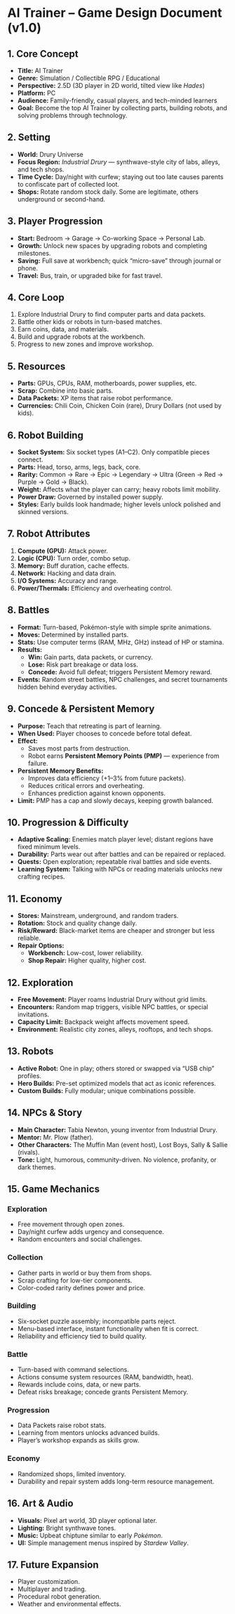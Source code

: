 # AI Trainer – Game Design Document (v1.0)

## 1. Core Concept
- **Title:** AI Trainer  
- **Genre:** Simulation / Collectible RPG / Educational  
- **Perspective:** 2.5D (3D player in 2D world, tilted view like *Hades*)  
- **Platform:** PC  
- **Audience:** Family-friendly, casual players, and tech-minded learners  
- **Goal:** Become the top AI Trainer by collecting parts, building robots, and solving problems through technology.  

## 2. Setting
- **World:** Drury Universe  
- **Focus Region:** *Industrial Drury* — synthwave-style city of labs, alleys, and tech shops.  
- **Time Cycle:** Day/night with curfew; staying out too late causes parents to confiscate part of collected loot.  
- **Shops:** Rotate random stock daily. Some are legitimate, others underground or second-hand.  

## 3. Player Progression
- **Start:** Bedroom → Garage → Co-working Space → Personal Lab.  
- **Growth:** Unlock new spaces by upgrading robots and completing milestones.  
- **Saving:** Full save at workbench; quick “micro-save” through journal or phone.  
- **Travel:** Bus, train, or upgraded bike for fast travel.  

## 4. Core Loop
1. Explore Industrial Drury to find computer parts and data packets.  
2. Battle other kids or robots in turn-based matches.  
3. Earn coins, data, and materials.  
4. Build and upgrade robots at the workbench.  
5. Progress to new zones and improve workshop.  

## 5. Resources
- **Parts:** GPUs, CPUs, RAM, motherboards, power supplies, etc.  
- **Scrap:** Combine into basic parts.  
- **Data Packets:** XP items that raise robot performance.  
- **Currencies:** Chili Coin, Chicken Coin (rare), Drury Dollars (not used by kids).  

## 6. Robot Building
- **Socket System:** Six socket types (A1–C2). Only compatible pieces connect.  
- **Parts:** Head, torso, arms, legs, back, core.  
- **Rarity:** Common → Rare → Epic → Legendary → Ultra (Green → Red → Purple → Gold → Black).  
- **Weight:** Affects what the player can carry; heavy robots limit mobility.  
- **Power Draw:** Governed by installed power supply.  
- **Styles:** Early builds look handmade; higher levels unlock polished and skinned versions.  

## 7. Robot Attributes
1. **Compute (GPU):** Attack power.  
2. **Logic (CPU):** Turn order, combo setup.  
3. **Memory:** Buff duration, cache effects.  
4. **Network:** Hacking and data drain.  
5. **I/O Systems:** Accuracy and range.  
6. **Power/Thermals:** Efficiency and overheating control.  

## 8. Battles
- **Format:** Turn-based, Pokémon-style with simple sprite animations.  
- **Moves:** Determined by installed parts.  
- **Stats:** Use computer terms (RAM, MHz, GHz) instead of HP or stamina.  
- **Results:**  
  - **Win:** Gain parts, data packets, or currency.  
  - **Lose:** Risk part breakage or data loss.  
  - **Concede:** Avoid full defeat; triggers Persistent Memory reward.  
- **Events:** Random street battles, NPC challenges, and secret tournaments hidden behind everyday activities.  

## 9. Concede & Persistent Memory
- **Purpose:** Teach that retreating is part of learning.  
- **When Used:** Player chooses to concede before total defeat.  
- **Effect:**  
  - Saves most parts from destruction.  
  - Robot earns **Persistent Memory Points (PMP)** — experience from failure.  
- **Persistent Memory Benefits:**  
  - Improves data efficiency (+1–3% from future packets).  
  - Reduces critical errors and overheating.  
  - Enhances prediction against known opponents.  
- **Limit:** PMP has a cap and slowly decays, keeping growth balanced.  

## 10. Progression & Difficulty
- **Adaptive Scaling:** Enemies match player level; distant regions have fixed minimum levels.  
- **Durability:** Parts wear out after battles and can be repaired or replaced.  
- **Quests:** Open exploration; repeatable rival battles and side events.  
- **Learning System:** Talking with NPCs or reading materials unlocks new crafting recipes.  

## 11. Economy
- **Stores:** Mainstream, underground, and random traders.  
- **Rotation:** Stock and quality change daily.  
- **Risk/Reward:** Black-market items are cheaper and stronger but less reliable.  
- **Repair Options:**  
  - **Workbench:** Low-cost, lower reliability.  
  - **Shop Repair:** Higher quality, higher cost.  

## 12. Exploration
- **Free Movement:** Player roams Industrial Drury without grid limits.  
- **Encounters:** Random map triggers, visible NPC battles, or special invitations.  
- **Capacity Limit:** Backpack weight affects movement speed.  
- **Environment:** Realistic city zones, alleys, rooftops, and tech shops.  

## 13. Robots
- **Active Robot:** One in play; others stored or swapped via “USB chip” profiles.  
- **Hero Builds:** Pre-set optimized models that act as iconic references.  
- **Custom Builds:** Fully modular; unique combinations possible.  

## 14. NPCs & Story
- **Main Character:** Tabia Newton, young inventor from Industrial Drury.  
- **Mentor:** Mr. Plow (father).  
- **Other Characters:** The Muffin Man (event host), Lost Boys, Sally & Sallie (rivals).  
- **Tone:** Light, humorous, community-driven. No violence, profanity, or dark themes.  

## 15. Game Mechanics

### Exploration
- Free movement through open zones.  
- Day/night curfew adds urgency and consequence.  
- Random encounters and social challenges.  

### Collection
- Gather parts in world or buy them from shops.  
- Scrap crafting for low-tier components.  
- Color-coded rarity defines power and price.  

### Building
- Six-socket puzzle assembly; incompatible parts reject.  
- Menu-based interface, instant functionality when fit is correct.  
- Reliability and efficiency tied to build quality.  

### Battle
- Turn-based with command selections.  
- Actions consume system resources (RAM, bandwidth, heat).  
- Rewards include coins, data, or new parts.  
- Defeat risks breakage; concede grants Persistent Memory.  

### Progression
- Data Packets raise robot stats.  
- Learning from mentors unlocks advanced builds.  
- Player’s workshop expands as skills grow.  

### Economy
- Randomized shops, limited inventory.  
- Durability and repair system adds long-term resource management.  

## 16. Art & Audio
- **Visuals:** Pixel art world, 3D player optional later.  
- **Lighting:** Bright synthwave tones.  
- **Music:** Upbeat chiptune similar to early *Pokémon*.  
- **UI:** Simple management menus inspired by *Stardew Valley*.  

## 17. Future Expansion
- Player customization.  
- Multiplayer and trading.  
- Procedural robot generation.  
- Weather and environmental effects.  
